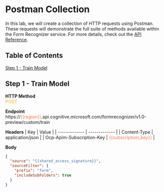 # Postman Collection
In this lab, we will create a collection of HTTP requests using Postman. These requests will demonstrate the full suite of methods available within the Form Recognizer service. For more details, check out the [API Reference](https://aka.ms/form-recognizer/api).

## Table of Contents
   [Step 1 - Train Model](#step-1---train-model)  

## Step 1 - Train Model
**HTTP Method**  
<span style="color:#FFB400">POST</span>

**Endpoint**  
https://<span style="color:#F2774A">{{region}}</span>.api.cognitive.microsoft.com/formrecognizer/v1.0-preview/custom/train

**Headers**
| Key  | Value |
| ------------- | ------------- |
| Content-Type  | application/json  |
| Ocp-Apim-Subscription-Key  | <span style="color:#F2774A">{{subscription_key}}</span>  |

**Body**
```json
{
  "source": "{{shared_access_signature}}",
  "sourceFilter": {
    "prefix": "form",
    "includeSubFolders": true
  }
}
```